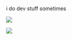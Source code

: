 i do dev stuff sometimes

![](https://skillicons.dev/icons?i=typescript,react,nextjs,vue,nuxtjs,svelte,astro,tailwind,swift,go,nodejs,bun,deno,vite,express,elysia,docker,git,figma&perline=10)



[![](https://maid.zone/random_button.png)](https://maid.zone)
 



